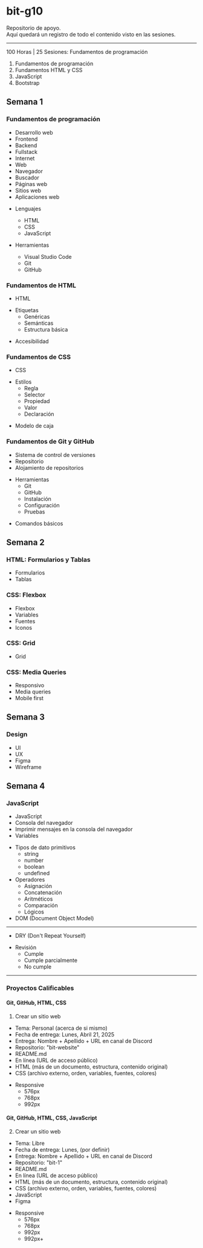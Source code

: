 # bit-g10
Repositorio de apoyo.  
Aquí quedará un registro de todo el contenido visto en las sesiones.

---

100 Horas | 25 Sesiones: Fundamentos de programación

1. Fundamentos de programación
2. Fundamentos HTML y CSS
3. JavaScript
4. Bootstrap
## Semana 1
### Fundamentos de programación
- Desarrollo web
- Frontend
- Backend
- Fullstack
- Internet
- Web
- Navegador
- Buscador
- Páginas web
- Sitios web
- Aplicaciones web

* Lenguajes
  - HTML
  - CSS
  - JavaScript

* Herramientas
  - Visual Studio Code
  - Git
  - GitHub
### Fundamentos de HTML
- HTML

* Etiquetas
  - Genéricas
  - Semánticas
  - Estructura básica

- Accesibilidad
### Fundamentos de CSS
- CSS

* Estilos
  - Regla
  - Selector
  - Propiedad
  - Valor
  - Declaración

- Modelo de caja
### Fundamentos de Git y GitHub
- Sistema de control de versiones
- Repositorio
- Alojamiento de repositorios

* Herramientas
  - Git
  - GitHub
  - Instalación
  - Configuración
  - Pruebas

- Comandos básicos
## Semana 2
### HTML: Formularios y Tablas
- Formularios
- Tablas
### CSS: Flexbox
- Flexbox
- Variables
- Fuentes
- Iconos
### CSS: Grid
- Grid
### CSS: Media Queries
- Responsivo
- Media queries
- Mobile first
## Semana 3
### Design
- UI
- UX
- Figma
- Wireframe
## Semana 4
### JavaScript
- JavaScript
- Consola del navegador
- Imprimir mensajes en la consola del navegador
- Variables
* Tipos de dato primitivos
  - string
  - number
  - boolean
  - undefined
* Operadores
  - Asignación
  - Concatenación
  - Aritméticos
  - Comparación
  - Lógicos
* DOM (Document Object Model)

---

- DRY (Don't Repeat Yourself)

* Revisión
  - Cumple
  - Cumple parcialmente
  - No cumple

---

### Proyectos Calificables
#### Git, GitHub, HTML, CSS
1. Crear un sitio web

- Tema: Personal (acerca de si mismo)
- Fecha de entrega: Lunes, Abril 21, 2025
- Entrega: Nombre + Apellido + URL en canal de Discord
- Repositorio: "bit-website"
- README.md
- En línea (URL de acceso público)
- HTML (más de un documento, estructura, contenido original)
- CSS (archivo externo, orden, variables, fuentes, colores)

* Responsive
  - 576px
  - 768px
  - 992px

#### Git, GitHub, HTML, CSS, JavaScript
2. Crear un sitio web

- Tema: Libre
- Fecha de entrega: Lunes, (por definir)
- Entrega: Nombre + Apellido + URL en canal de Discord
- Repositorio: "bit-1"
- README.md
- En línea (URL de acceso público)
- HTML (más de un documento, estructura, contenido original)
- CSS (archivo externo, orden, variables, fuentes, colores)
- JavaScript
- Figma
* Responsive
  - 576px
  - 768px
  - 992px
  - 992px+